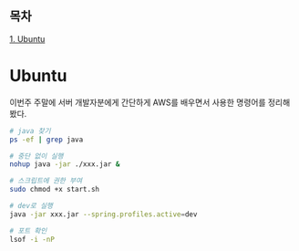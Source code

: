 ## 목차
[1. Ubuntu](#ubuntu)      

# Ubuntu
이번주 주말에 서버 개발자분에게 간단하게 AWS를 배우면서 사용한 명령어를 정리해 봤다.

```bash
# java 찾기
ps -ef | grep java

# 중단 없이 실행
nohup java -jar ./xxx.jar &

# 스크립트에 권한 부여
sudo chmod +x start.sh

# dev로 실행
java -jar xxx.jar --spring.profiles.active=dev

# 포트 확인
lsof -i -nP
```